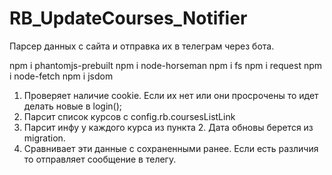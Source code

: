 # RB_UpdateCourses_Notifier

Парсер данных с сайта и отправка их в телеграм через бота.

npm i phantomjs-prebuilt
npm i node-horseman
npm i fs
npm i request
npm i node-fetch
npm i jsdom


1) Проверяет наличие cookie. Если их нет или они просрочены то идет делать новые в login();
2) Парсит список курсов с config.rb.coursesListLink
3) Парсит инфу у каждого курса из пункта 2. Дата обновы берется из migration.
4) Сравнивает эти данные с сохраненными ранее. Если есть различия то отправляет сообщение в телегу. 
